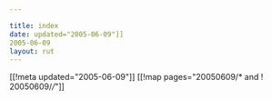 ```yaml
---

title: index
date: updated="2005-06-09"]]
2005-06-09
layout: rut
---
```


[[!meta updated="2005-06-09"]]
[[!map pages="20050609/* and ! 20050609/*/*"]]
